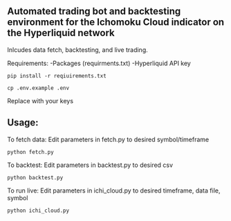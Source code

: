 ## Automated trading bot and backtesting environment for the Ichomoku Cloud indicator on the Hyperliquid network

Inlcudes data fetch, backtesting, and live trading. 

Requirements: 
    -Packages (requirments.txt)
    -Hyperliquid API key

```
pip install -r reqiuirements.txt
```
```
cp .env.example .env
```

Replace with your keys 

## Usage:
To fetch data: 
Edit parameters in fetch.py to desired symbol/timeframe
```
python fetch.py
```

To backtest: 
Edit parameters in backtest.py to desired csv
```
python backtest.py
```

To run live: 
Edit parameters in ichi_cloud.py to desired timeframe, data file, symbol
```
python ichi_cloud.py
```